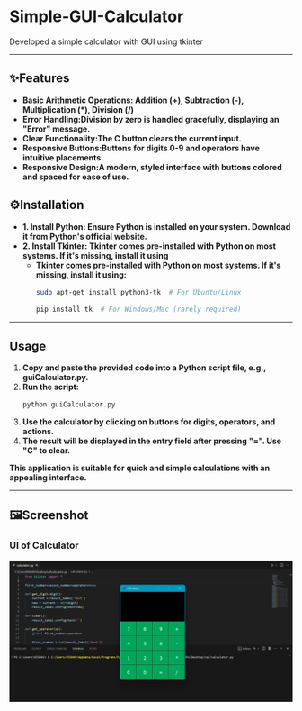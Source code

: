 # Simple-GUI-Calculator
Developed a simple calculator with GUI using tkinter

---
## ✨Features
- **Basic Arithmetic Operations: Addition (+), Subtraction (-), Multiplication (*), Division (/)**
- **Error Handling:Division by zero is handled gracefully, displaying an "Error" message.**
- **Clear Functionality:The C button clears the current input.**
- **Responsive Buttons:Buttons for digits 0-9 and operators have intuitive placements.**
- **Responsive Design:A modern, styled interface with buttons colored and spaced for ease of use.**

## ⚙️Installation
 - **1. Install Python: Ensure Python is installed on your system. Download it from Python's official website.**
 - **2. Install Tkinter: Tkinter comes pre-installed with Python on most systems. If it's missing, install it using**
   - **Tkinter comes pre-installed with Python on most systems. If it's missing, install it using:**
     ```bash
     sudo apt-get install python3-tk  # For Ubuntu/Linux
     ```
     ```bash
     pip install tk  # For Windows/Mac (rarely required)
     ```

---
## Usage
1. **Copy and paste the provided code into a Python script file, e.g., guiCalculator.py.**
2. **Run the script:**
   ```bash
   python guiCalculator.py
   ```
3. **Use the calculator by clicking on buttons for digits, operators, and actions.**
4. **The result will be displayed in the entry field after pressing "=". Use "C" to clear.**

**This application is suitable for quick and simple calculations with an appealing interface.**

---

## 🖼Screenshot
### UI of Calculator
![UI](Assets/ss2.png)


